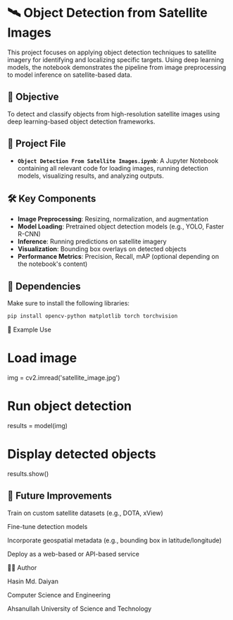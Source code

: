 # 🛰️ Object Detection from Satellite Images

This project focuses on applying object detection techniques to satellite imagery for identifying and localizing specific targets. Using deep learning models, the notebook demonstrates the pipeline from image preprocessing to model inference on satellite-based data.

## 📌 Objective

To detect and classify objects from high-resolution satellite images using deep learning-based object detection frameworks.

## 📓 Project File

- **`Object Detection From Satellite Images.ipynb`**: A Jupyter Notebook containing all relevant code for loading images, running detection models, visualizing results, and analyzing outputs.

## 🛠️ Key Components

- **Image Preprocessing**: Resizing, normalization, and augmentation
- **Model Loading**: Pretrained object detection models (e.g., YOLO, Faster R-CNN)
- **Inference**: Running predictions on satellite imagery
- **Visualization**: Bounding box overlays on detected objects
- **Performance Metrics**: Precision, Recall, mAP (optional depending on the notebook's content)

## 🧪 Dependencies

Make sure to install the following libraries:

```bash
pip install opencv-python matplotlib torch torchvision
```



📂 Example Use
# Load image
img = cv2.imread('satellite_image.jpg')

# Run object detection
results = model(img)

# Display detected objects
results.show()


## 📎 Future Improvements
Train on custom satellite datasets (e.g., DOTA, xView)

Fine-tune detection models

Incorporate geospatial metadata (e.g., bounding box in latitude/longitude)

Deploy as a web-based or API-based service


👨‍💻 Author

Hasin Md. Daiyan

Computer Science and Engineering

Ahsanullah University of Science and Technology
